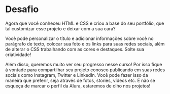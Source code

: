 # Desafio

Agora que você conheceu HTML e CSS e criou a base do seu portfólio, que tal customizar esse projeto e deixar com a sua cara?

Você pode personalizar o título e adicionar informações sobre você no parágrafo de texto, colocar sua foto e os links para suas redes sociais, além de alterar o CSS trabalhando com as cores e destaques. Solte sua criatividade!

Além disso, queremos muito ver seu progresso nesse curso! Por isso fique à vontade para compartilhar seu projeto conosco publicando em suas redes sociais como Instagram, Twitter e LinkedIn. Você pode fazer isso da maneira que preferir, seja através de fotos, stories, vídeos etc. E não se esqueça de marcar o perfil da Alura, estaremos de olho nos projetos!
